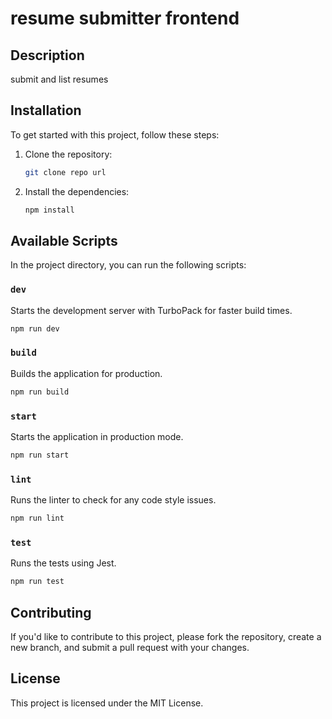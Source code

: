 # resume submitter frontend

## Description
submit and list resumes

## Installation

To get started with this project, follow these steps:

1. Clone the repository:
   ```bash
   git clone repo url
   ```

2. Install the dependencies:
   ```bash
   npm install
   ```

## Available Scripts

In the project directory, you can run the following scripts:

### `dev`
Starts the development server with TurboPack for faster build times.
```bash
npm run dev
```

### `build`
Builds the application for production.
```bash
npm run build
```

### `start`
Starts the application in production mode.
```bash
npm run start
```

### `lint`
Runs the linter to check for any code style issues.
```bash
npm run lint
```

### `test`
Runs the tests using Jest.
```bash
npm run test
```

## Contributing

If you'd like to contribute to this project, please fork the repository, create a new branch, and submit a pull request with your changes.

## License

This project is licensed under the MIT License.